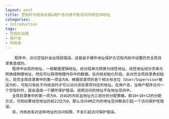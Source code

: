 ```yaml
---
layout: post
title: 空指针为啥会出错&用户态为啥不能访问内核空间地址
categories:
- Introduction
tags:
- 空指针出错
- 用户态
- 内核态
---
```

 		程序中，访问空指针会出现段错误。这是由于硬件地址保护方式和内核中设置的页全局目录表造成的。
       程序中出现的地址，一般都是逻辑地址，经分段单元转换为线性地址，线性地址经分页单元转换成物理地址，然后可以获得物理内存中的数据。在内核初始化阶段，会对页全局目录表初始化，将页全局目录表中的第一项设为0。根据目录项的各个相关标志位（User/Supervisor被设为0），可知只有处于内核态时才可以访问该目录项对应的地址。在用户态，当用户程序访问一个空指针时，就会造成一个硬件保护错误。说明访问的地址不在地址空间中。
       全局目录表中的第一项为0，对4G的内存且地址为三部分的分配策略，即10+10+12的分配方式，可知如果线性地址的前22位为0，那么访问4M之内的地址空间都会引起一个访问保护性错误。
       另，内核态有对这样地址的访问权限，不会引起访问保护错误。